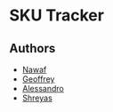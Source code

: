 # SKU Tracker

## Authors

- [Nawaf](https://github.com/Verse1)
- [Geoffrey](https://github.com/geoffreybudiman91)
- [Alessandro](https://github.com/alessandrolandi)
- [Shreyas](https://github.com/ShreyasUjagar)
